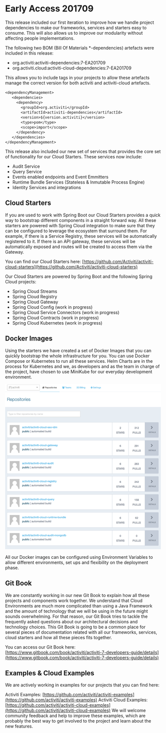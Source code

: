 # Early Access 201709

This release included our first iteration to improve how we handle project dependencies to make our frameworks, services and starters easy to consume. This will also allows us to improve our modularity without affecting people implementations.

The following two BOM \(Bill Of Materials \*-dependencies\) artefacts were included in this release:

* org.activiti:activiti-dependencies:7-EA201709
* org.activiti.cloud:activiti-cloud-dependencies:7-EA201709

This allows you to include  tags in your projects to allow these artefacts manage the correct version for both activiti and activiti-cloud artefacts.

```text
<dependencyManagement>
   <dependencies>
     <dependency>
       <groupId>org.activiti</groupId>
       <artifactId>activiti-dependencies</artifactId>
       <version>${version.activiti}</version>
       <type>pom</type>
       <scope>import</scope>
     </dependency>
   </dependencies>
</dependencyManagement>
```

This release also included our new set of services that provides the core set of functionality for our Cloud Starters. These services now include:

* Audit Service
* Query Service
* Events enabled endpoints and Event Emmitters
* Runtime Bundle Services \(Stateless & Inmutable Process Engine\)
* Identity Services and integrations

## Cloud Starters

If you are used to work with Spring Boot our Cloud Starters provides a quick way to bootstrap different components in a straight forward way. All these starters are powered with Spring Cloud integration to make sure that they can be configured to leverage the ecosystem that surround them. For example, if there is a Service Registry, these services will be automatically registered to it. If there is an API gateway, these services will be automatically exposed and routes will be created to access them via the Gateway.

You can find our Cloud Starters here: [https://github.com/Activiti/activiti-cloud-starters](https://github.com/Activiti/activiti-cloud-starters)

Our Cloud Starters are powered by Spring Boot and the following Spring Cloud projects:

* Spring Cloud Streams
* Spring Cloud Registry
* Spring Cloud Gateway
* Spring Cloud Config \(work in progress\)
* Spring Cloud Service Connectors \(work in progress\)
* Spring Cloud Contracts \(work in progress\)
* Spring Cloud Kubernetes \(work in progress\)

## Docker Images

Using the starters we have created a set of Docker Images that you can quickly bootstrap the whole infrastructure for you. You can use Docker Compose or Kubernetes to run all these services. Helm Charts are in the process for Kubernetes and we, as developers and as the team in charge of the project, have chosen to use MiniKube for our everyday development environment.

![](../../.gitbook/assets/docker-images.png)

All our Docker images can be configured using Environment Variables to allow different environments, set ups and flexibility on the deployment phase.

## Git Book

We are constantly working in our new Git Book to explain how all these projects and components work together. We understand that Cloud Environments are much more complicated than using a Java Framework and the amount of technology that we will be using in the future might sounds overwhelming. For that reason, our Git Book tries to tackle the frequently asked questions about our architectural decisions and technology choices. This Git Book is going to be a common place for several pieces of documentation related with all our frameworks, services, cloud starters and how all these pieces fits together.

You can access our Git Book here: [https://www.gitbook.com/book/activiti/activiti-7-developers-guide/details](https://www.gitbook.com/book/activiti/activiti-7-developers-guide/details)

## Examples & Cloud Examples

We are actively working in examples for our projects that you can find here:

Activiti Examples: [https://github.com/activiti/activiti-examples](https://github.com/activiti/activiti-examples) Activiti Cloud Examples: [https://github.com/activiti/activiti-cloud-examples](https://github.com/activiti/activiti-cloud-examples) We will welcome community feedback and help to improve these examples, which are probably the best way to get involved to the project and learn about the new features.

